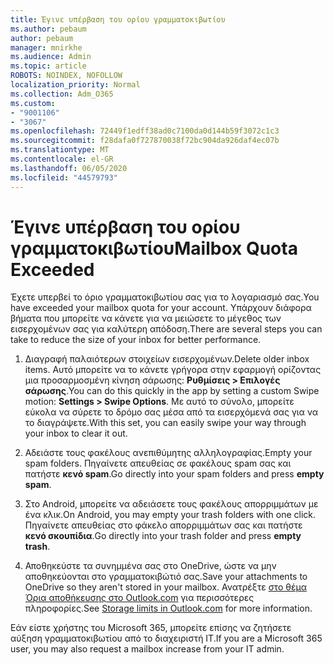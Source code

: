 ```yaml
---
title: Έγινε υπέρβαση του ορίου γραμματοκιβωτίου
ms.author: pebaum
author: pebaum
manager: mnirkhe
ms.audience: Admin
ms.topic: article
ROBOTS: NOINDEX, NOFOLLOW
localization_priority: Normal
ms.collection: Adm_O365
ms.custom:
- "9001106"
- "3067"
ms.openlocfilehash: 72449f1edff38ad0c7100da0d144b59f3072c1c3
ms.sourcegitcommit: f28dafa0f727870038f72bc904da926daf4ec07b
ms.translationtype: MT
ms.contentlocale: el-GR
ms.lasthandoff: 06/05/2020
ms.locfileid: "44579793"
---
```

# <a name="mailbox-quota-exceeded"></a><span data-ttu-id="9171c-102">Έγινε υπέρβαση του ορίου γραμματοκιβωτίου</span><span class="sxs-lookup"><span data-stu-id="9171c-102">Mailbox Quota Exceeded</span></span>

<span data-ttu-id="9171c-103">Έχετε υπερβεί το όριο γραμματοκιβωτίου σας για το λογαριασμό σας.</span><span class="sxs-lookup"><span data-stu-id="9171c-103">You have exceeded your mailbox quota for your account.</span></span> <span data-ttu-id="9171c-104">Υπάρχουν διάφορα βήματα που μπορείτε να κάνετε για να μειώσετε το μέγεθος των εισερχομένων σας για καλύτερη απόδοση.</span><span class="sxs-lookup"><span data-stu-id="9171c-104">There are several steps you can take to reduce the size of your inbox for better performance.</span></span>

1. <span data-ttu-id="9171c-105">Διαγραφή παλαιότερων στοιχείων εισερχομένων.</span><span class="sxs-lookup"><span data-stu-id="9171c-105">Delete older inbox items.</span></span> <span data-ttu-id="9171c-106">Αυτό μπορείτε να το κάνετε γρήγορα στην εφαρμογή ορίζοντας μια προσαρμοσμένη κίνηση σάρωσης: **Ρυθμίσεις > Επιλογές σάρωσης**.</span><span class="sxs-lookup"><span data-stu-id="9171c-106">You can do this quickly in the app by setting a custom Swipe motion: **Settings > Swipe Options**.</span></span> <span data-ttu-id="9171c-107">Με αυτό το σύνολο, μπορείτε εύκολα να σύρετε το δρόμο σας μέσα από τα εισερχόμενά σας για να το διαγράψετε.</span><span class="sxs-lookup"><span data-stu-id="9171c-107">With this set, you can easily swipe your way through your inbox to clear it out.</span></span>

2. <span data-ttu-id="9171c-108">Αδειάστε τους φακέλους ανεπιθύμητης αλληλογραφίας.</span><span class="sxs-lookup"><span data-stu-id="9171c-108">Empty your spam folders.</span></span> <span data-ttu-id="9171c-109">Πηγαίνετε απευθείας σε φακέλους spam σας και πατήστε **κενό spam**.</span><span class="sxs-lookup"><span data-stu-id="9171c-109">Go directly into your spam folders and press **empty spam**.</span></span>

3. <span data-ttu-id="9171c-110">Στο Android, μπορείτε να αδειάσετε τους φακέλους απορριμμάτων με ένα κλικ.</span><span class="sxs-lookup"><span data-stu-id="9171c-110">On Android, you may empty your trash folders with one click.</span></span> <span data-ttu-id="9171c-111">Πηγαίνετε απευθείας στο φάκελο απορριμμάτων σας και πατήστε **κενό σκουπίδια**.</span><span class="sxs-lookup"><span data-stu-id="9171c-111">Go directly into your trash folder and press **empty trash**.</span></span> 

4. <span data-ttu-id="9171c-112">Αποθηκεύστε τα συνημμένα σας στο OneDrive, ώστε να μην αποθηκεύονται στο γραμματοκιβώτιό σας.</span><span class="sxs-lookup"><span data-stu-id="9171c-112">Save your attachments to OneDrive so they aren't stored in your mailbox.</span></span> <span data-ttu-id="9171c-113">Ανατρέξτε [στο θέμα Όρια αποθήκευσης στο Outlook.com](https://support.office.com/article/storage-limits-in-outlook-com-7ac99134-69e5-4619-ac0b-2d313bba5e9e) για περισσότερες πληροφορίες.</span><span class="sxs-lookup"><span data-stu-id="9171c-113">See [Storage limits in Outlook.com](https://support.office.com/article/storage-limits-in-outlook-com-7ac99134-69e5-4619-ac0b-2d313bba5e9e) for more information.</span></span> 

<span data-ttu-id="9171c-114">Εάν είστε χρήστης του Microsoft 365, μπορείτε επίσης να ζητήσετε αύξηση γραμματοκιβωτίου από το διαχειριστή IT.</span><span class="sxs-lookup"><span data-stu-id="9171c-114">If you are a Microsoft 365 user, you may also request a mailbox increase from your IT admin.</span></span>